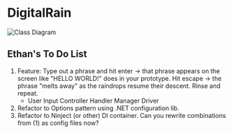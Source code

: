 # DigitalRain
![Class Diagram](http://www.plantuml.com/plantuml/proxy?cache=no&src=https://raw.githubusercontent.com/JamesComo44/DigitalRain/master/class_diagram.puml)

## Ethan's To Do List
1. Feature: Type out a phrase and hit enter -> that phrase appears on the screen like
   "HELLO WORLD!" does in your prototype. Hit escape -> the phrase "melts away" as the
   raindrops resume their descent. Rinse and repeat.
   * User Input Controller Handler Manager Driver
2. Refactor to Options pattern using .NET configuration lib.
3. Refactor to Ninject (or other) DI container.  Can you rewrite combinations from (1) as
   config files now?